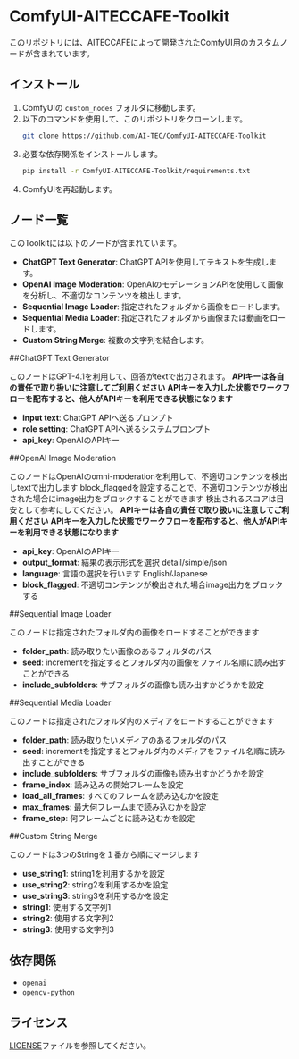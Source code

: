 # ComfyUI-AITECCAFE-Toolkit

このリポジトリには、AITECCAFEによって開発されたComfyUI用のカスタムノードが含まれています。

## インストール

1. ComfyUIの `custom_nodes` フォルダに移動します。
2. 以下のコマンドを使用して、このリポジトリをクローンします。
   ```bash
   git clone https://github.com/AI-TEC/ComfyUI-AITECCAFE-Toolkit
   ```
3. 必要な依存関係をインストールします。
   ```bash
   pip install -r ComfyUI-AITECCAFE-Toolkit/requirements.txt
   ```
4. ComfyUIを再起動します。

## ノード一覧

このToolkitには以下のノードが含まれています。

*   **ChatGPT Text Generator**: ChatGPT APIを使用してテキストを生成します。
*   **OpenAI Image Moderation**: OpenAIのモデレーションAPIを使用して画像を分析し、不適切なコンテンツを検出します。
*   **Sequential Image Loader**: 指定されたフォルダから画像をロードします。
*   **Sequential Media Loader**: 指定されたフォルダから画像または動画をロードします。
*   **Custom String Merge**: 複数の文字列を結合します。

##ChatGPT Text Generator

このノードはGPT-4.1を利用して、回答がtextで出力されます。
**APIキーは各自の責任で取り扱いに注意してご利用ください**
**APIキーを入力した状態でワークフローを配布すると、他人がAPIキーを利用できる状態になります**

*   **input text**: ChatGPT APIへ送るプロンプト
*   **role setting**: ChatGPT APIへ送るシステムプロンプト
*   **api_key**: OpenAIのAPIキー

##OpenAI Image Moderation

このノードはOpenAIのomni-moderationを利用して、不適切コンテンツを検出しtextで出力します
block_flaggedを設定することで、不適切コンテンツが検出された場合にimage出力をブロックすることができます
検出されるスコアは目安として参考にしてください。
**APIキーは各自の責任で取り扱いに注意してご利用ください**
**APIキーを入力した状態でワークフローを配布すると、他人がAPIキーを利用できる状態になります**

*   **api_key**: OpenAIのAPIキー
*   **output_format**: 結果の表示形式を選択  detail/simple/json
*   **language**: 言語の選択を行います  English/Japanese
*   **block_flagged**: 不適切コンテンツが検出された場合image出力をブロックする

##Sequential Image Loader

このノードは指定されたフォルダ内の画像をロードすることができます

*   **folder_path**: 読み取りたい画像のあるフォルダのパス
*   **seed**: incrementを指定するとフォルダ内の画像をファイル名順に読み出すことができる
*   **include_subfolders**: サブフォルダの画像も読み出すかどうかを設定

##Sequential Media Loader

このノードは指定されたフォルダ内のメディアをロードすることができます

*   **folder_path**: 読み取りたいメディアのあるフォルダのパス
*   **seed**: incrementを指定するとフォルダ内のメディアをファイル名順に読み出すことができる
*   **include_subfolders**: サブフォルダの画像も読み出すかどうかを設定
*   **frame_index**: 読み込みの開始フレームを設定
*   **load_all_frames**: すべてのフレームを読み込むかを設定
*   **max_frames**: 最大何フレームまで読み込むかを設定
*   **frame_step**: 何フレームごとに読み込むかを設定

##Custom String Merge

このノードは3つのStringを１番から順にマージします

*   **use_string1**: string1を利用するかを設定
*   **use_string2**: string2を利用するかを設定
*   **use_string3**: string3を利用するかを設定
*   **string1**: 使用する文字列1
*   **string2**: 使用する文字列2
*   **string3**: 使用する文字列3

## 依存関係

- `openai`
- `opencv-python`

## ライセンス

[LICENSE](LICENSE)ファイルを参照してください。

